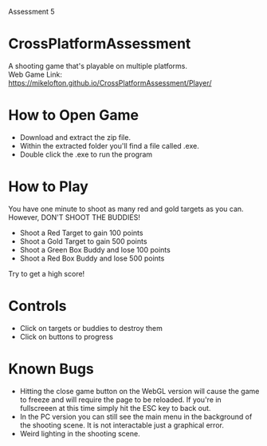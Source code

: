 Assessment 5 

# CrossPlatformAssessment  
A shooting game that's playable on multiple platforms.  
Web Game Link: https://mikelofton.github.io/CrossPlatformAssessment/Player/

# How to Open Game
* Download and extract the  zip file.
* Within the extracted folder you'll find a file called .exe.
* Double click the .exe to run the program
# How to Play
You have one minute to shoot as many red and gold targets as you can. However, DON'T SHOOT THE BUDDIES!
* Shoot a Red Target to gain 100 points
* Shoot a Gold Target to gain 500 points
* Shoot a Green Box Buddy and lose 100 points
* Shoot a Red Box Buddy and lose 500 points  


Try to get a high score! 
# Controls
* Click on targets or buddies to destroy them
* Click on buttons to progress
# Known Bugs 
* Hitting the close game button on the WebGL version will cause the game to freeze and will require the page to be reloaded. If you're in fullscreeen at this time simply hit the ESC key to back out.
* In the PC version you can still see the main menu in the background of the shooting scene. It is not interactable just a graphical error.
* Weird lighting in the shooting scene.
